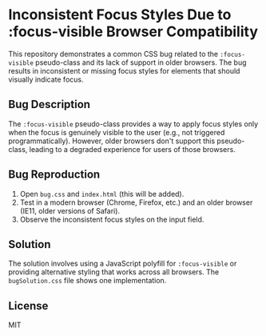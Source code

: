 # Inconsistent Focus Styles Due to :focus-visible Browser Compatibility

This repository demonstrates a common CSS bug related to the `:focus-visible` pseudo-class and its lack of support in older browsers.  The bug results in inconsistent or missing focus styles for elements that should visually indicate focus.

## Bug Description
The `:focus-visible` pseudo-class provides a way to apply focus styles only when the focus is genuinely visible to the user (e.g., not triggered programmatically). However, older browsers don't support this pseudo-class, leading to a degraded experience for users of those browsers.

## Bug Reproduction
1. Open `bug.css` and `index.html` (this will be added).
2. Test in a modern browser (Chrome, Firefox, etc.) and an older browser (IE11, older versions of Safari).
3. Observe the inconsistent focus styles on the input field.

## Solution
The solution involves using a JavaScript polyfill for `:focus-visible` or providing alternative styling that works across all browsers. The `bugSolution.css` file shows one implementation.

## License
MIT